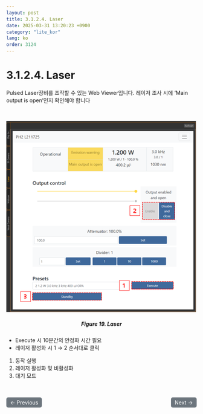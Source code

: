 ```yaml
---
layout: post
title: 3.1.2.4.	Laser
date: 2025-03-31 13:20:23 +0900
category: "lite_kor"
lang: ko
order: 3124
---
```


# 3.1.2.4. Laser

Pulsed Laser장비를 조작할 수 있는 Web Viewer입니다. 레이저 조사 시에 ‘Main output is open’인지 확인해야 합니다

<br/> <!-- 한줄 띄기 -->

<!-- 중앙 정렬 이미지 -->
<p align="center"> 
  <img src="/assets/Chapter-3/Laser.png">
</p>

<!-- 이미지 설명 -->
<div align="center"> 
<h5>Figure 19. Laser</h5>
</div>

-	Execute 시 10분간의 안정화 시간 필요
-	레이저 활성화 시 1 → 2 순서대로 클릭

1. 동작 실행 
2. 레이저 활성화 및 비활성화
3. 대기 모드



<!-- 이전/다음 페이지 버튼 -->
<br/>
<br/>
<div style="display: flex; justify-content: space-between; align-items: center; margin-top: 10;">
  <!-- 이전 페이지 버튼 -->
  <a href="/manuals/manuals_lite_kor/Chapter 3/Chapter 3-1-2-3/" class="btn btn-primary" style="display: inline-block; padding: 5px 10px; background-color: #6c757d; color: white; text-decoration: none; border-radius: 5px;">
    ← Previous
  </a>

  <!-- 다음 페이지 버튼 -->
  <a href="/manuals/manuals_lite_kor/Chapter 3/Chapter 3-1-2-5/" class="btn btn-primary" style="display: inline-block; padding: 5px 10px; background-color: #6c757d; color: white; text-decoration: none; border-radius: 5px;">
    Next →
  </a>
</div>